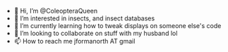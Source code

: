 - 👋 Hi, I’m @ColeopteraQueen
- 👀 I’m interested in insects, and insect databases
- 🌱 I’m currently learning how to tweak displays on someone else's code
- 💞️ I’m looking to collaborate on stuff with my husband lol
- 📫 How to reach me jformanorth AT gmail

<!---
ColeopteraQueen/ColeopteraQueen is a ✨ special ✨ repository because its `README.md` (this file) appears on your GitHub profile.
You can click the Preview link to take a look at your changes.
--->
